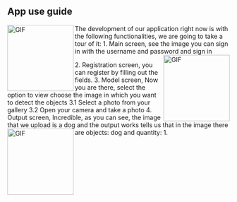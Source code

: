 ## App use guide
<img  align="left"  alt="GIF" width="150"  src="https://github.com/Seed-Tech/what_do_i_see/blob/main/assets_for_readme/Homescreen.jpeg"/>
</p>
The development of our application right now is with the following functionalities, we are going to take a tour of it:
1. Main screen, see the image you can sign in with the username and password and sign in
<img  align="right"  alt="GIF" width="150"  src="https://github.com/Seed-Tech/what_do_i_see/blob/main/assets_for_readme/Modelscreen.jpeg"/>
</p>
2. Registration screen, you can register by filling out the fields.
3. Model screen, Now you are there, select the option to view choose the image in which you want to detect the objects
3.1 Select a photo from your gallery
3.2 Open your camera and take a photo
4. Output screen, Incredible, as you can see, the image that we upload is a dog and the output works tells us that in the image there are objects: dog and quantity: 1.
<img  align="left"  alt="GIF" width="150"  src="https://github.com/Seed-Tech/what_do_i_see/blob/main/assets_for_readme/Output.jpeg"/>
</p>

